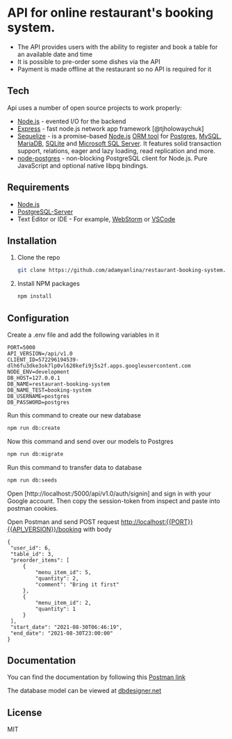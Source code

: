 # API for online restaurant's booking system.

- The API provides users with the ability to register and book a table for an available date and time
- It is possible to pre-order some dishes via the API
- Payment is made offline at the restaurant so no API is required for it 

## Tech

Api uses a number of open source projects to work properly:

- [Node.js](https://nodejs.org/) - evented I/O for the backend
- [Express](https://expressjs.com/) - fast node.js network app framework [@tjholowaychuk]
- [Sequelize](https://sequelize.org/) - is a promise-based [Node.js](https://nodejs.org/en/about/) [ORM tool](https://en.wikipedia.org/wiki/Object-relational_mapping) for [Postgres](https://en.wikipedia.org/wiki/PostgreSQL), [MySQL](https://en.wikipedia.org/wiki/MySQL), [MariaDB](https://en.wikipedia.org/wiki/MariaDB), [SQLite](https://en.wikipedia.org/wiki/SQLite) and [Microsoft SQL Server](https://en.wikipedia.org/wiki/Microsoft_SQL_Server). It features solid transaction support, relations, eager and lazy loading, read replication and more.
- [node-postgres](https://www.npmjs.com/package/pg) - non-blocking PostgreSQL client for Node.js. Pure JavaScript and optional native libpq bindings.

## Requirements

- [Node.js](https://nodejs.org/)
- [PostgreSQL-Server](https://www.postgresql.org/)
- Text Editor or IDE - For example, [WebStorm](https://www.jetbrains.com/webstorm/) or [VSCode](https://code.visualstudio.com/)

## Installation

1. Clone the repo
   ```sh
   git clone https://github.com/adamyanlina/restaurant-booking-system.git
   ```
2. Install NPM packages
   ```sh
   npm install
   ```

## Configuration

Create a .env file and add the following variables in it 
   ```shell
   PORT=5000
   API_VERSION=/api/v1.0
   CLIENT_ID=572296194539-dlh6fu3dke3ok7lp0vl620kefi9j5s2f.apps.googleusercontent.com
   NODE_ENV=development
   DB_HOST=127.0.0.1
   DB_NAME=restaurant-booking-system
   DB_NAME_TEST=booking-system
   DB_USERNAME=postgres
   DB_PASSWORD=postgres
   ```
Run this command to create our new database
   ```sh
   npm run db:create
   ```
Now this command and send over our models to Postgres
   ```sh
   npm run db:migrate
   ```
Run this command to transfer data to database
   ```sh
   npm run db:seeds
   ```

Open [http://localhost:/5000/api/v1.0/auth/signin] and sign in with your Google account.
Then copy the session-token from inspect and paste into postman cookies.

Open Postman and send POST request
[http://localhost:{{PORT}}{{API_VERSION}}/booking](http://localhost:{{PORT}}{{API_VERSION}}/booking)
with body 
   ```shell
   {
    "user_id": 6,
    "table_id": 3,
    "preorder_items": [
        { 
            "menu_item_id": 5,
            "quantity": 2,
            "comment": "Bring it first"
        },
        { 
            "menu_item_id": 2,
            "quantity": 1
        }
    ],
    "start_date": "2021-08-30T06:46:19",
    "end_date": "2021-08-30T23:00:00"
}
   ```

## Documentation

You can find the documentation by following this [Postman link](https://documenter.getpostman.com/view/13495505/U16bwpBZ)

The database model can be viewed at [dbdesigner.net](https://dbdesigner.page.link/chUDgevi7u5ryDRp8)

## License

MIT